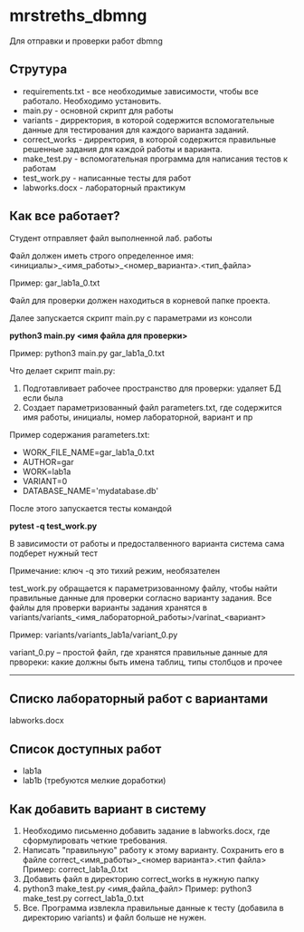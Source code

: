 # mrstreths_dbmng

Для отправки и проверки работ dbmng

## Струтура

- requirements.txt \- все необходимые зависимости, чтобы все работало. Необходимо установить.
- main.py \- основной скрипт для работы
- variants \- дирректория, в которой содержится вспомогательные данные для тестирования для каждого варианта заданий.
- correct_works \- дирректория, в которой содержится правильные решенные задания для каждой работы и варианта.
- make\_test.py \- вспомогательная программа для написания тестов к работам
- test\_work.py \- написанные тесты для работ
- labworks.docx \- лабораторный практикум

## Как все работает?
Студент отправляет файл выполненной лаб. работы

Файл должен иметь строго определенное имя:
  <инициалы>\_<имя\_работы>\_<номер\_варианта>.<тип\_файла>
  
  Пример: gar\_lab1a\_0.txt
  
Файл для проверки должен находиться в корневой папке проекта.

Далее запускается скрипт main.py с параметрами из консоли

**python3 main.py <имя файла для проверки>** 

Пример: python3 main.py gar\_lab1a\_0.txt

Что делает скрипт main.py:
1.	Подготавливает рабочее пространство для проверки: удаляет БД если была
2.	Создает параметризованный файл parameters.txt, где содержится имя работы, инициалы, номер лабораторной, вариант и пр

Пример содержания parameters.txt:
- WORK\_FILE\_NAME=gar\_lab1a\_0.txt
- AUTHOR=gar
- WORK=lab1a
- VARIANT=0
- DATABASE_NAME='mydatabase.db'

После этого запускается тесты командой

  **pytest -q test_work.py**
  
В зависимости от работы и предосталвенного варианта система сама подберет нужный тест

Примечание: ключ -q это тихий режим, необязателен

test_work.py обращается к параметризованному файлу, чтобы найти правильные данные для проверки согласно варианту задания.
Все файлы для проверки варианты задания хранятся в variants/variants\_<имя\_лабораторной\_работы>/varinat\_<вариант>

Пример: variants/variants\_lab1a/variant\_0.py

variant\_0.py – простой файл, где хранятся правильные данные для првореки: какие должны быть имена таблиц, типы столбцов и прочее

--- 

## Списко лабораторный работ с вариантами

labworks.docx 

## Список доступных работ

- lab1a
- lab1b (требуются мелкие доработки)

## Как добавить вариант в систему

1. Необходимо письменно добавить задание в labworks.docx, где сформулировать четкие требования. 
2. Написать "правильную" работу к этому варианту. Сохранить его в файле correct\_<имя\_работы>\_<номер варианта>.<тип файла>
Пример: correct_lab1a_0.txt
4. Добавить файл в директорию correct_works в нужную папку
5. python3 make_test.py <имя_файла_файл>
Пример: python3 make_test.py correct_lab1a_0.txt
6. Все. Программа извлекла правильные данные к тесту (добавила в директорию variants) и файл больше не нужен.
